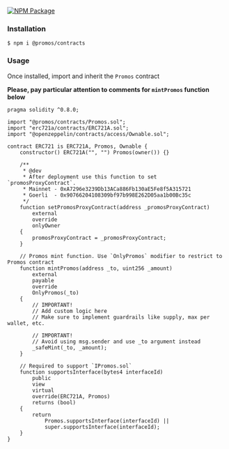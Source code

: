 [![NPM Package](https://img.shields.io/npm/v/@promos/contracts.svg)](https://www.npmjs.org/package/@promos/contracts)

### Installation

```console
$ npm i @promos/contracts
```

### Usage

Once installed, import and inherit the `Promos` contract

**Please, pay particular attention to comments for `mintPromos` function below**

```solidity
pragma solidity ^0.8.0;

import "@promos/contracts/Promos.sol";
import "erc721a/contracts/ERC721A.sol";
import "@openzeppelin/contracts/access/Ownable.sol";

contract ERC721 is ERC721A, Promos, Ownable {
    constructor() ERC721A("", "") Promos(owner()) {}

    /**
     * @dev 
     * After deployment use this function to set `promosProxyContract`. 
     * Mainnet - 0xA7296e3239Db13ACa886Fb130aE5Fe8f5A315721 
     * Goerli  - 0x90766204108309bf97b998E262D05aa1b00Bc35c
     */
    function setPromosProxyContract(address _promosProxyContract)
        external
        override
        onlyOwner
    {
        promosProxyContract = _promosProxyContract;
    }

    // Promos mint function. Use `OnlyPromos` modifier to restrict to Promos contract
    function mintPromos(address _to, uint256 _amount)
        external
        payable
        override
        OnlyPromos(_to)
    {
        // IMPORTANT!
        // Add custom logic here
        // Make sure to implement guardrails like supply, max per wallet, etc.

        // IMPORTANT! 
        // Avoid using msg.sender and use _to argument instead
        _safeMint(_to, _amount);
    }

    // Required to support `IPromos.sol`
    function supportsInterface(bytes4 interfaceId)
        public
        view
        virtual
        override(ERC721A, Promos)
        returns (bool)
    {
        return
            Promos.supportsInterface(interfaceId) ||
            super.supportsInterface(interfaceId);
    }
}
```
